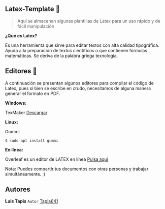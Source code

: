 ## Latex-Template 🤯
>Aquí se almacenan algunas plantillas de Latex para un uso rápido y de fácil manipulación

**¿Qué es Latex?** 

Es una herramienta que sirve para editar textos con alta calidad tipográfica. Ayuda a la preparación de textos científicos o que contienen fórmulas matemáticas. Se deriva de la palabra griega texnologia.

## Editores 💯

A continuación se presentan algunos editores para compilar el código de Latex, pues si bien se escribe en crudo, necesitamos de alguna manera generar el formato en PDF.

**Windows:**

TexMaker [Descargar](http://www.xm1math.net/texmaker/download.html)

**Linux:**

Gummi

```
$ sudo apt install gummi
```

**En línea:**

Overleaf es un editor de LATEX en línea [Pulsa aquí](https://www.overleaf.com)

Nota: Puedes compartir tus documentos con otras personas y trabajar simultáneamente. ;)

## Autores 
**Luis Tapia** ```Autor``` [Tapia641](https://github.com/Tapia641)
